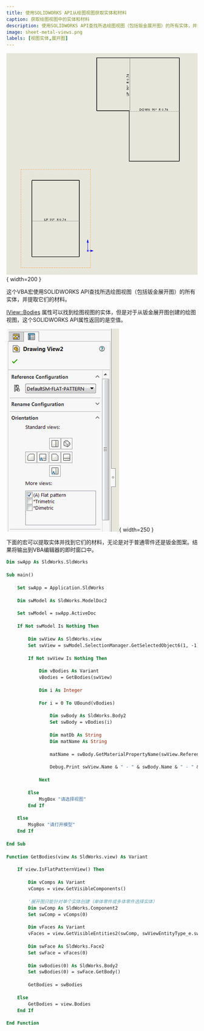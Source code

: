 ```yaml
---
title: 使用SOLIDWORKS API从绘图视图获取实体和材料
caption: 获取绘图视图中的实体和材料
description: 使用SOLIDWORKS API查找所选绘图视图（包括钣金展开图）的所有实体，并提取它们的材料的VBA宏
image: sheet-metal-views.png
labels: [视图实体,展开图]
---
```

![展开图绘图视图](sheet-metal-views.png){ width=200 }

这个VBA宏使用SOLIDWORKS API查找所选绘图视图（包括钣金展开图）的所有实体，并提取它们的材料。

[IView::Bodies](https://help.solidworks.com/2017/english/api/sldworksapi/solidworks.interop.sldworks~solidworks.interop.sldworks.iview~bodies.html) 属性可以找到绘图视图的实体，但是对于从钣金展开图创建的绘图视图，这个SOLIDWORKS API属性返回的是空值。

![在绘图视图属性页面中设置展开图](flat-pattern-view-settings.png){ width=250 }

下面的宏可以提取实体并找到它们的材料，无论是对于普通零件还是钣金图案。结果将输出到VBA编辑器的即时窗口中。

~~~ vb
Dim swApp As SldWorks.SldWorks

Sub main()

    Set swApp = Application.SldWorks
    
    Dim swModel As SldWorks.ModelDoc2
    
    Set swModel = swApp.ActiveDoc
    
    If Not swModel Is Nothing Then
        
        Dim swView As SldWorks.view
        Set swView = swModel.SelectionManager.GetSelectedObject6(1, -1)
        
        If Not swView Is Nothing Then
            
            Dim vBodies As Variant
            vBodies = GetBodies(swView)
            
            Dim i As Integer
            
            For i = 0 To UBound(vBodies)
                
                Dim swBody As SldWorks.Body2
                Set swBody = vBodies(i)
                
                Dim matDb As String
                Dim matName As String
                
                matName = swBody.GetMaterialPropertyName(swView.ReferencedConfiguration, matDb)
                
                Debug.Print swView.Name & " - " & swBody.Name & " - " & matName & " - " & matDb
                
            Next
            
        Else
            MsgBox "请选择视图"
        End If
        
    Else
        MsgBox "请打开模型"
    End If
    
End Sub

Function GetBodies(view As SldWorks.view) As Variant
    
    If view.IsFlatPatternView() Then
        
        Dim vComps As Variant
        vComps = view.GetVisibleComponents()
        
        '展开图只能针对单个实体创建（单体零件或多体零件选择实体）
        Dim swComp As SldWorks.Component2
        Set swComp = vComps(0)
        
        Dim vFaces As Variant
        vFaces = view.GetVisibleEntities2(swComp, swViewEntityType_e.swViewEntityType_Face)
        
        Dim swFace As SldWorks.Face2
        Set swFace = vFaces(0)
        
        Dim swBodies(0) As SldWorks.Body2
        Set swBodies(0) = swFace.GetBody()
        
        GetBodies = swBodies
        
    Else
        GetBodies = view.Bodies
    End If
    
End Function
~~~